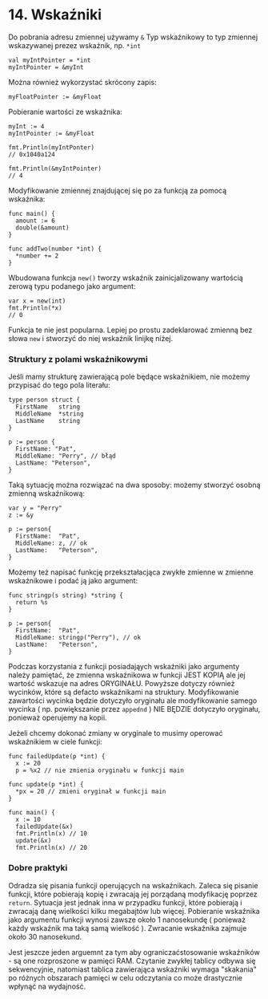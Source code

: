 # 14. Wskaźniki

Do pobrania adresu zmiennej używamy `&`
Typ wskaźnikowy to typ zmiennej wskazywanej prezez wskaźnik, np. `*int`

```
val myIntPointer = *int
myIntPointer = &myInt
```

Można również wykorzystać skrócony zapis:
```
myFloatPointer := &myFloat
```

Pobieranie wartości ze wskaźnika:
```
myInt := 4
myIntPointer := &myFloat

fmt.Println(myIntPonter)
// 0x1040a124

fmt.Println(&myIntPointer)
// 4
```

Modyfikowanie zmiennej znajdującej się po za funkcją za pomocą wskaźnika:
```
func main() {
  amount := 6
  double(&amount)
}

func addTwo(number *int) {
  *number += 2
}
```

Wbudowana funkcja `new()` tworzy wskaźnik zainicjalizowany wartością zerową typu podanego jako argument:
```
var x = new(int)
fmt.Println(*x)
// 0
```
Funkcja te nie jest popularna. Lepiej po prostu zadeklarować zmienną bez słowa `new` i stworzyć do niej wskaźnik linijkę niżej.

### Struktury z polami wskaźnikowymi

Jeśli mamy strukturę zawierającą pole będące wskaźnikiem, nie możemy przypisać do tego pola literału:
```
type person struct {
  FirstName   string
  MiddleName  *string
  LastName    string
}

p := person {
  FirstName: "Pat",
  MiddleName: "Perry", // błąd
  LastName: "Peterson",
}
```

Taką sytuację można rozwiązać na dwa sposoby: możemy stworzyć osobną zmienną wskaźnikową:
```
var y = "Perry"
z := &y

p := person{
  FirstName:  "Pat",
  MiddleName: z, // ok
  LastName:   "Peterson",
}
```

Możemy też napisać funkcję przekształacjąca zwykłe zmienne w zmienne wskaźnikowe i podać ją jako argument:
```
func stringp(s string) *string {
  return %s  
}

p := person{
  FirstName:  "Pat",
  MiddleName: stringp("Perry"), // ok
  LastName:   "Peterson",
}
```

Podczas korzystania z funkcji posiadająych wskaźniki jako argumenty należy pamiętać, że zmienna wskaźnikowa w funkcji JEST KOPIĄ ale jej wartość wskazuje na adres ORYGINAŁU. 
Powyższe dotyczy również wycinków, które są defacto wskaźnikami na struktury. Modyfikowanie zawartości wycinka będzie dotyczyło oryginału ale modyfikowanie samego wycinka ( np. powiększanie przez `appednd` ) NIE BĘDZIE dotyczyło oryginału, ponieważ operujemy na kopii.

Jeżeli chcemy dokonać zmiany w oryginale to musimy operować wskaźnikiem w ciele funkcji:
```
func failedUpdate(p *int) {
  x := 20
  p = %x2 // nie zmienia oryginału w funkcji main

func update(p *int) {
  *px = 20 // zmieni oryginał w funkcji main
}

func main() {
  x := 10
  failedUpdate(&x)
  fmt.Println(x) // 10
  update(&x)
  fmt.Println(x) // 20
```

### Dobre praktyki

Odradza się pisania funkcji operujących na wskaźnikach. Zaleca się pisanie funkcji, które pobierają kopię i zwracają jej porządaną modyfikację poprzez `return`. Sytuacja jest jednak inna w przypadku funkcji, które pobierają i zwracają danę wielkości kilku megabajtów lub więcej. Pobieranie wskaźnika jako argumentu funkcji wynosi zawsze około 1 nanosekundę ( ponieważ każdy wskaźnik ma taką samą wielkość ). Zwracanie wskaźnika zajmuje około 30 nanosekund.

Jest jeszcze jeden arguemnt za tym aby ograniczaćstosowanie wskaźników - są one rozproszone w pamięci RAM. Czytanie zwykłej tablicy odbywa się sekwencyjnie, natomiast tablica zawierająca wskaźniki wymaga "skakania" po różnych obszarach pamięci w celu odczytania co może drastycznie wpłynąć na wydajność.
